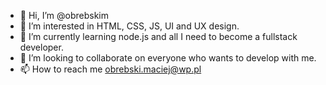 - 👋 Hi, I’m @obrebskim
- 👀 I’m interested in HTML, CSS, JS, UI and UX design.
- 🌱 I’m currently learning node.js and all I need to become a fullstack developer.
- 💞️ I’m looking to collaborate on everyone who wants to develop with me.
- 📫 How to reach me obrebski.maciej@wp.pl

<!---
obrebskim/obrebskim is a ✨ special ✨ repository because its `README.md` (this file) appears on your GitHub profile.
You can click the Preview link to take a look at your changes.
--->
